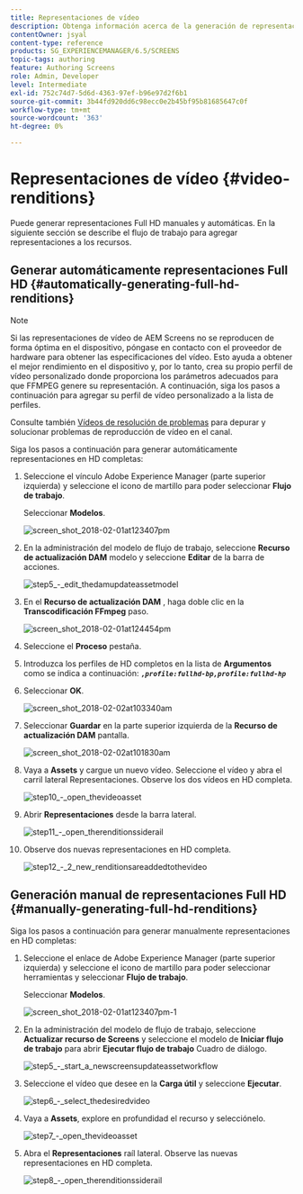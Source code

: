```yaml
---
title: Representaciones de vídeo
description: Obtenga información acerca de la generación de representaciones Full HD para su proyecto de AEM Screens.
contentOwner: jsyal
content-type: reference
products: SG_EXPERIENCEMANAGER/6.5/SCREENS
topic-tags: authoring
feature: Authoring Screens
role: Admin, Developer
level: Intermediate
exl-id: 752c74d7-5d6d-4363-97ef-b96e97d2f6b1
source-git-commit: 3b44fd920dd6c98ecc0e2b45bf95b81685647c0f
workflow-type: tm+mt
source-wordcount: '363'
ht-degree: 0%

---
```


# Representaciones de vídeo {#video-renditions}

Puede generar representaciones Full HD manuales y automáticas. En la siguiente sección se describe el flujo de trabajo para agregar representaciones a los recursos.

## Generar automáticamente representaciones Full HD  {#automatically-generating-full-hd-renditions}

>[!NOTE]
>
>Si las representaciones de vídeo de AEM Screens no se reproducen de forma óptima en el dispositivo, póngase en contacto con el proveedor de hardware para obtener las especificaciones del vídeo. Esto ayuda a obtener el mejor rendimiento en el dispositivo y, por lo tanto, crea su propio perfil de vídeo personalizado donde proporciona los parámetros adecuados para que FFMPEG genere su representación. A continuación, siga los pasos a continuación para agregar su perfil de vídeo personalizado a la lista de perfiles.
>
>Consulte también [Vídeos de resolución de problemas](troubleshoot-videos.md) para depurar y solucionar problemas de reproducción de vídeo en el canal.

Siga los pasos a continuación para generar automáticamente representaciones en HD completas:

1. Seleccione el vínculo Adobe Experience Manager (parte superior izquierda) y seleccione el icono de martillo para poder seleccionar **Flujo de trabajo**.

   Seleccionar **Modelos**.

   ![screen_shot_2018-02-01at123407pm](assets/screen_shot_2018-02-01at123407pm.png)

1. En la administración del modelo de flujo de trabajo, seleccione **Recurso de actualización DAM** modelo y seleccione **Editar** de la barra de acciones.

   ![step5_-_edit_thedamupdateassetmodel](assets/step5_-_edit_thedamupdateassetmodel.png)

1. En el **Recurso de actualización DAM** , haga doble clic en la **Transcodificación FFmpeg** paso.

   ![screen_shot_2018-02-01at124454pm](assets/screen_shot_2018-02-01at124454pm.png)

1. Seleccione el **Proceso** pestaña.
1. Introduzca los perfiles de HD completos en la lista de **Argumentos** como se indica a continuación:
   ***`,profile:fullhd-bp,profile:fullhd-hp`***
1. Seleccionar **OK**.

   ![screen_shot_2018-02-02at103340am](assets/screen_shot_2018-02-02at103340am.png)

1. Seleccionar **Guardar** en la parte superior izquierda de la **Recurso de actualización DAM** pantalla.

   ![screen_shot_2018-02-02at101830am](assets/screen_shot_2018-02-02at101830am.png)

1. Vaya a **Assets** y cargue un nuevo vídeo. Seleccione el vídeo y abra el carril lateral Representaciones. Observe los dos vídeos en HD completa.

   ![step10_-_open_thevideoasset](assets/step10_-_open_thevideoasset.png)

1. Abrir **Representaciones** desde la barra lateral.

   ![step11_-_open_therenditionssiderail](assets/step11_-_open_therenditionssiderail.png)

1. Observe dos nuevas representaciones en HD completa.

   ![step12_-_2_new_renditionsareaddedtothevideo](assets/step12_-_2_new_renditionsareaddedtothevideo.png)

## Generación manual de representaciones Full HD {#manually-generating-full-hd-renditions}

Siga los pasos a continuación para generar manualmente representaciones en HD completas:

1. Seleccione el enlace de Adobe Experience Manager (parte superior izquierda) y seleccione el icono de martillo para poder seleccionar herramientas y seleccionar **Flujo de trabajo**.

   Seleccionar **Modelos**.

   ![screen_shot_2018-02-01at123407pm-1](assets/screen_shot_2018-02-01at123407pm-1.png)

1. En la administración del modelo de flujo de trabajo, seleccione **Actualizar recurso de Screens** y seleccione el modelo de **Iniciar flujo de trabajo** para abrir **Ejecutar flujo de trabajo** Cuadro de diálogo.

   ![step5_-_start_a_newscreensupdateassetworkflow](assets/step5_-_start_a_newscreensupdateassetworkflow.png)

1. Seleccione el vídeo que desee en la **Carga útil** y seleccione **Ejecutar**.

   ![step6_-_select_thedesiredvideo](assets/step6_-_select_thedesiredvideo.png)

1. Vaya a **Assets**, explore en profundidad el recurso y selecciónelo.

   ![step7_-_open_thevideoasset](assets/step7_-_open_thevideoasset.png)

1. Abra el **Representaciones** raíl lateral. Observe las nuevas representaciones en HD completa.

   ![step8_-_open_therenditionssiderail](assets/step8_-_open_therenditionssiderail.png)

